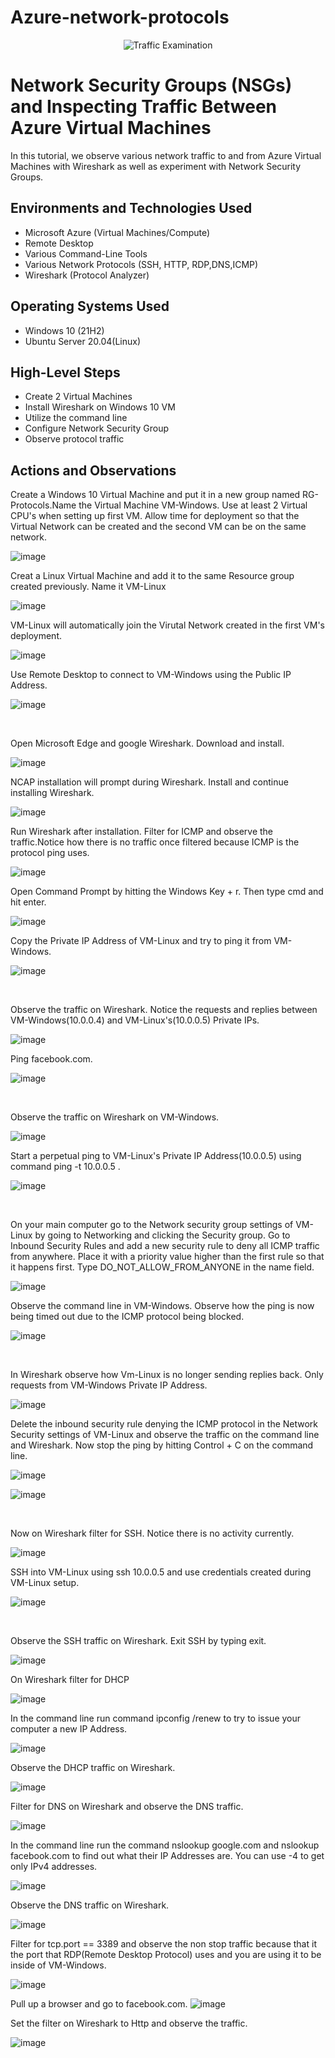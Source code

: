 # Azure-network-protocols
<p align="center">
<img src="https://i.imgur.com/Ua7udoS.png" alt="Traffic Examination"/>
</p>

<h1>Network Security Groups (NSGs) and Inspecting Traffic Between Azure Virtual Machines</h1>
In this tutorial, we observe various network traffic to and from Azure Virtual Machines with Wireshark as well as experiment with Network Security Groups. <br />


<h2>Environments and Technologies Used</h2>

- Microsoft Azure (Virtual Machines/Compute)
- Remote Desktop
- Various Command-Line Tools
- Various Network Protocols (SSH, HTTP, RDP,DNS,ICMP)
- Wireshark (Protocol Analyzer)

<h2>Operating Systems Used </h2>

- Windows 10 (21H2)
- Ubuntu Server 20.04(Linux)

<h2>High-Level Steps</h2>

- Create 2 Virtual Machines
- Install Wireshark on Windows 10 VM
- Utilize the command line
- Configure Network Security Group
- Observe protocol traffic

<h2>Actions and Observations</h2>

<p>
Create a Windows 10 Virtual Machine and put it in a new group named RG-Protocols.Name the Virtual Machine VM-Windows. Use at least 2 Virtual CPU's when setting up first VM. Allow time for deployment so that the Virtual Network can be created and the second VM can be on the same network.


![image](https://github.com/Marcus-Pearce/Azure-network-protocols/assets/140969692/b6d52a99-155b-4b8f-9159-828cf5317647)


</p>

<p>
Creat a Linux Virtual Machine and add it to the same Resource group created previously. Name it VM-Linux

![image](https://github.com/Marcus-Pearce/Azure-network-protocols/assets/140969692/c9a548fe-3a0d-41e1-9b26-c3e71aee3a28)

</p>
<p>
VM-Linux will automatically join the Virutal Network created in the first VM's deployment.

![image](https://github.com/Marcus-Pearce/Azure-network-protocols/assets/140969692/93f6faad-3702-4300-8ee0-3dcb3d28d607)

</p>

<p>
Use Remote Desktop to connect to VM-Windows using the Public IP Address.

![image](https://github.com/Marcus-Pearce/Azure-network-protocols/assets/140969692/1003eea5-8f9d-4ce6-ae99-7289aecb950c)

</p>
<br />

<p>
Open Microsoft Edge and google Wireshark. Download and install.

![image](https://github.com/Marcus-Pearce/Azure-network-protocols/assets/140969692/57588dfb-7cde-440b-a4f3-ead0ae2375c4)

</p>

<p>
NCAP installation will prompt during Wireshark. Install and continue installing Wireshark.

![image](https://github.com/Marcus-Pearce/Azure-network-protocols/assets/140969692/89bed05a-fecd-43c0-af79-09e3441d4458)

</p>

<p>
Run Wireshark after installation. Filter for ICMP and observe the traffic.Notice how there is no traffic once filtered because ICMP is the protocol ping uses.

![image](https://github.com/Marcus-Pearce/Azure-network-protocols/assets/140969692/040d9191-8ae2-4937-a0d2-b908f8daf124)


</p>

<p>
Open Command Prompt by hitting the Windows Key + r. Then type cmd and hit enter.

![image](https://github.com/Marcus-Pearce/Azure-network-protocols/assets/140969692/802a4c29-2521-436d-a2e4-a3bef6179511)

</p>

<p>
Copy the Private IP Address of VM-Linux and try to ping it from VM-Windows. 

![image](https://github.com/Marcus-Pearce/Azure-network-protocols/assets/140969692/f6d0237c-2780-411a-a372-fe7ade522815)

</p>
<br />

<p>
Observe the traffic on Wireshark. Notice the requests and replies between VM-Windows(10.0.0.4) and VM-Linux's(10.0.0.5) Private IPs.
  
![image](https://github.com/Marcus-Pearce/Azure-network-protocols/assets/140969692/5072a2e9-1631-4ccc-ba68-74daac79e96c)

</p>

<p>
Ping facebook.com.

![image](https://github.com/Marcus-Pearce/Azure-network-protocols/assets/140969692/efb61d2a-01d9-46f6-acae-e95a41c4b58a)

</p>
<br />

<p>
Observe the traffic on Wireshark on VM-Windows.

![image](https://github.com/Marcus-Pearce/Azure-network-protocols/assets/140969692/0a1c1af0-a084-40ce-9f74-0fd4c2cef8eb)

</p>
<p>
Start a perpetual ping to VM-Linux's Private IP Address(10.0.0.5) using command ping -t 10.0.0.5 .

![image](https://github.com/Marcus-Pearce/Azure-network-protocols/assets/140969692/05a98a1f-5787-4ced-962d-4e479991a9d3)

</p>
<br />

<p>
On your main computer go to the Network security group settings of VM-Linux by going to Networking and clicking the Security group. Go to Inbound Security Rules and add a new security rule to deny all ICMP traffic from anywhere. Place it with a priority value higher than the first rule so that it happens first. Type DO_NOT_ALLOW_FROM_ANYONE in the name field.

![image](https://github.com/Marcus-Pearce/Azure-network-protocols/assets/140969692/03947248-6bdd-462b-aaa3-1fffdb0bd4a7)

</p>
<p>
Observe the command line in VM-Windows. Observe how the ping is now being timed out due to the ICMP protocol being blocked.

![image](https://github.com/Marcus-Pearce/Azure-network-protocols/assets/140969692/8eb2bcc3-4ae0-4cc3-87d6-5bc8e0b94d9d)

</p>
<br />

<p>
In Wireshark observe how Vm-Linux is no longer sending replies back. Only requests from VM-Windows Private IP Address.

![image](https://github.com/Marcus-Pearce/Azure-network-protocols/assets/140969692/721a43b3-b792-4587-86be-16065a6c638e)

</p>
<p>

Delete the inbound security rule denying the ICMP protocol in the Network Security settings of VM-Linux and observe the traffic on the command line and Wireshark. Now stop the ping by hitting Control + C on the command line.

![image](https://github.com/Marcus-Pearce/Azure-network-protocols/assets/140969692/36b24dc5-0f6c-46e7-b547-077143ee903c)

![image](https://github.com/Marcus-Pearce/Azure-network-protocols/assets/140969692/9ff6c33f-a7af-4f0b-b947-81a384b44a55)

</p>
<br />
<p>
Now on Wireshark filter for SSH. Notice there is no activity currently.

![image](https://github.com/Marcus-Pearce/Azure-network-protocols/assets/140969692/d33ccbbe-fc38-4688-8c94-76752434622d)

</p>
<p>
SSH into VM-Linux using ssh 10.0.0.5 and use credentials created during VM-Linux setup. 
  
![image](https://github.com/Marcus-Pearce/Azure-network-protocols/assets/140969692/2540133f-a492-4192-8dc2-decd3e112559)


</p>
<br />
<p>
Observe the SSH traffic on Wireshark. Exit SSH by typing exit.

![image](https://github.com/Marcus-Pearce/Azure-network-protocols/assets/140969692/f8f64b0e-db20-41d3-87a4-b101705f0304)


</p>
<p>
On Wireshark filter for DHCP

![image](https://github.com/Marcus-Pearce/Azure-network-protocols/assets/140969692/8741cfb3-580a-4af5-9e59-27adb59e3642)

</p>

<p>
In the command line run command ipconfig /renew to try to issue your computer a new IP Address.

![image](https://github.com/Marcus-Pearce/Azure-network-protocols/assets/140969692/2e398a80-d121-4fc6-9545-76501c5f1020)


</p>
<p>

Observe the DHCP traffic on Wireshark.

![image](https://github.com/Marcus-Pearce/Azure-network-protocols/assets/140969692/e116fc42-9ae0-4eb9-ab1c-023bd731bc54)

</p>

<p>

Filter for DNS on Wireshark and observe the DNS traffic.

![image](https://github.com/Marcus-Pearce/Azure-network-protocols/assets/140969692/abc6ed89-1f03-41d3-8cd6-a8c543dbd249)

</p>
<p>
In the command line run the command nslookup google.com and nslookup facebook.com to find out what their IP Addresses are. You can use -4 to get only IPv4 addresses.

![image](https://github.com/Marcus-Pearce/Azure-network-protocols/assets/140969692/94ebc02b-7a89-4363-85ca-bdc10638f5ab)

</p>

<p>
Observe the DNS traffic on Wireshark. 

![image](https://github.com/Marcus-Pearce/Azure-network-protocols/assets/140969692/8a3d94b9-94d6-441c-8155-c605d5af1c0d)

</p>

<p>
Filter for tcp.port == 3389 and observe the non stop traffic because that it the port that RDP(Remote Desktop Protocol) uses and you are using it to be inside of VM-Windows.

![image](https://github.com/Marcus-Pearce/Azure-network-protocols/assets/140969692/88083e59-454e-4790-a654-c93663591ca6)

</p>

<p>

Pull up a browser and go to facebook.com.
![image](https://github.com/Marcus-Pearce/Azure-network-protocols/assets/140969692/c03b1819-8a19-44db-94d7-364940019fbb)

</p>


<p>
Set the filter on Wireshark to Http and observe the traffic.

![image](https://github.com/Marcus-Pearce/Azure-network-protocols/assets/140969692/a1d31ff4-1d2c-4b94-a0f4-3a103aeac9e5)

</p>
